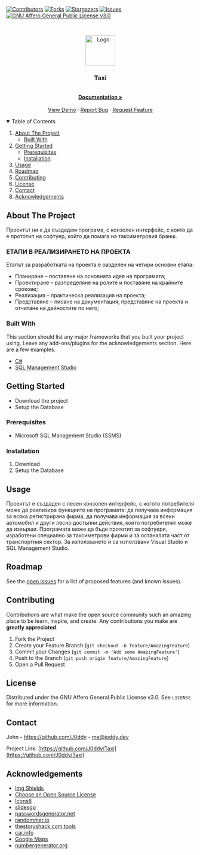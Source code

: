 [![Contributors][contributors-shield]][contributors-url]
[![Forks][forks-shield]][forks-url]
[![Stargazers][stars-shield]][stars-url]
[![Issues][issues-shield]][issues-url]
[![GNU Affero General Public License v3.0][license-shield]][license-url]


<!-- PROJECT LOGO -->
<br />
<p align="center">
  <a href="https://github.com/J0ddy/Taxi">
    <img src="https://img.icons8.com/fluency/344/taxi.png" alt="Logo" width="80" height="80">
  </a>

  <h3 align="center">Taxi</h3>

  <p align="center">
    <br />
    <a href="https://github.com/J0ddy/Taxi/docs/"><strong>Documentation »</strong></a>
    <br />
    <br />
    <a href="https://github.com/J0ddy/Taxi/DEMO.md">View Demo</a>
    ·
    <a href="https://github.com/J0ddy/Taxi/issues">Report Bug</a>
    ·
    <a href="https://github.com/J0ddy/Taxi/issues">Request Feature</a>
  </p>
</p>



<!-- TABLE OF CONTENTS -->
<details open="open">
  <summary>Table of Contents</summary>
  <ol>
    <li>
      <a href="#about-the-project">About The Project</a>
      <ul>
        <li><a href="#built-with">Built With</a></li>
      </ul>
    </li>
    <li>
      <a href="#getting-started">Getting Started</a>
      <ul>
        <li><a href="#prerequisites">Prerequisites</a></li>
        <li><a href="#installation">Installation</a></li>
      </ul>
    </li>
    <li><a href="#usage">Usage</a></li>
    <li><a href="#roadmap">Roadmap</a></li>
    <li><a href="#contributing">Contributing</a></li>
    <li><a href="#license">License</a></li>
    <li><a href="#contact">Contact</a></li>
    <li><a href="#acknowledgements">Acknowledgements</a></li>
  </ol>
</details>



<!-- ABOUT THE PROJECT -->
## About The Project

Проектът ни е да създадем програма, с конзолен интерфейс, с която да е прототип на софтуер, който да помага на таксиметровия бранш.

### ЕТАПИ В РЕАЛИЗИРАНЕТО НА ПРОЕКТА
Етапът за разработката на проекта е разделен на четири основни етапа:
-	Планиране – поставяне на основната идея на програмата;
-	Проектиране – разпределяне на ролите и поставяне на крайните срокове;
-	Реализация – практическа реализация на проекта; 
-	Представяне – писане на документация, представяне на проекта и отчитане на дейностите по него;


### Built With

This section should list any major frameworks that you built your project using. Leave any add-ons/plugins for the acknowledgements section. Here are a few examples.
* [C#](https://dotnet.microsoft.com/en-us/)
* [SQL Management Studio](https://docs.microsoft.com/en-us/sql/ssms/download-sql-server-management-studio-ssms)

<!-- GETTING STARTED -->
## Getting Started

- Download the project
- Setup the Database

### Prerequisites

* Microsoft SQL Management Studio (SSMS)

### Installation

1. Download
2. Setup the Database

<!-- USAGE EXAMPLES -->
## Usage

Проектът е създаден с лесен конзолен интерфейс, с когото потребителя може да реализира функциите на програмата: да получава информация за всяка регистрирана фирма, да получава информация за всеки автомобил и други лесно достъпни действия, които потребителят може да извърши. Програмата може да бъде прототип за софтуери, изработени специално за таксиметрови фирми и за останалата част от транспортния сектор. За използването ѝ са използвани Visual Studio и SQL Management Studio.

<!-- ROADMAP -->
## Roadmap

See the [open issues](https://github.com/J0ddy/Taxi/issues) for a list of proposed features (and known issues).


<!-- CONTRIBUTING -->
## Contributing

Contributions are what make the open source community such an amazing place to be learn, inspire, and create. Any contributions you make are **greatly appreciated**.

1. Fork the Project
2. Create your Feature Branch (`git checkout -b feature/AmazingFeature`)
3. Commit your Changes (`git commit -m 'Add some AmazingFeature'`)
4. Push to the Branch (`git push origin feature/AmazingFeature`)
5. Open a Pull Request



<!-- LICENSE -->
## License

Distributed under the GNU Affero General Public License v3.0. See `LICENSE` for more information.

<!-- CONTACT -->
## Contact

John - https://github.com/J0ddy - me@joddy.dev

Project Link: [https://github.com/J0ddy/Taxi](https://github.com/J0ddy/Taxi)


<!-- ACKNOWLEDGEMENTS -->
## Acknowledgements
* [Img Shields](https://shields.io/)
* [Choose an Open Source License](https://choosealicense.com)
* [Icons8](https://icons8.com/)
* [slidesgo](https://slidesgo.com/)
* [passwordsgenerator.net](https://passwordsgenerator.net/)
* [randommer.io](https://randommer.io/Phone)
* [thestoryshack.com tools](https://thestoryshack.com/tools/bulgarian-name-generator/)
* [car.info](https://www.car.info/)
* [Google Maps](https://www.google.com/maps)
* [numbergenerator.org](https://numbergenerator.org/random-4-digit-number-generator)


<!-- MARKDOWN LINKS & IMAGES -->
<!-- https://www.markdownguide.org/basic-syntax/#reference-style-links -->
[contributors-shield]: https://img.shields.io/github/contributors/J0ddy/Taxi.svg?style=for-the-badge
[contributors-url]: https://github.com/J0ddy/Taxi/graphs/contributors
[forks-shield]: https://img.shields.io/github/forks/J0ddy/Taxi.svg?style=for-the-badge
[forks-url]: https://github.com/J0ddy/Taxi/network/members
[stars-shield]: https://img.shields.io/github/stars/J0ddy/Taxi.svg?style=for-the-badge
[stars-url]: https://github.com/J0ddy/Taxi/stargazers
[issues-shield]: https://img.shields.io/github/issues/J0ddy/Taxi.svg?style=for-the-badge
[issues-url]: https://github.com/J0ddy/Taxi/issues
[license-shield]: https://img.shields.io/github/license/J0ddy/Taxi.svg?style=for-the-badge
[license-url]: https://github.com/J0ddy/Taxi/blob/master/LICENSE.md
